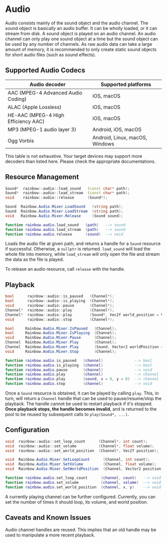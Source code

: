 # Audio

Audio consists mainly of the sound object and the audio channel. The sound
object is basically an audio buffer. It can be wholly loaded, or it can stream
from disk. A sound object is played on an audio channel. An audio channel can
only play one sound object at a time but the sound object can be used by any
number of channels. As raw audio data can take a large amount of memory, it is
recommended to only create static sound objects for short audio files (such as
sound effects).

## Supported Audio Codecs

| Audio decoder                       | Supported platforms            |
|-------------------------------------|--------------------------------|
| AAC (MPEG-4 Advanced Audio Coding)  | iOS, macOS                     |
| ALAC (Apple Lossless)               | iOS, macOS                     |
| HE-AAC (MPEG-4 High Efficiency AAC) | iOS, macOS                     |
| MP3 (MPEG-1 audio layer 3)          | Android, iOS, macOS            |
| Ogg Vorbis                          | Android, Linux, macOS, Windows |

This table is not exhaustive. Your target devices may support more decoders than
listed here. Please check the appropriate documentations.

## Resource Management

```c++
Sound*  rainbow::audio::load_sound   (const char* path);
Sound*  rainbow::audio::load_stream  (const char* path);
void    rainbow::audio::release      (Sound*);
```

```csharp
Sound  Rainbow.Audio.Mixer.LoadSound   (string path);
Sound  Rainbow.Audio.Mixer.LoadStream  (string path);
void   Rainbow.Audio.Mixer.Release     (Sound sound);
```

```lua
function rainbow.audio.load_sound   (path)   --> sound
function rainbow.audio.load_stream  (path)   --> sound
function rainbow.audio.release      (sound)  --> void
```

Loads the audio file at given path, and returns a handle for a `Sound` resource
if successful. Otherwise, a `nullptr` is returned. `load_sound` will load the
whole file into memory, while `load_stream` will only open the file and stream
the data as the file is played.

To release an audio resource, call `release` with the handle.

## Playback

```c++
bool      rainbow::audio::is_paused   (Channel*);
bool      rainbow::audio::is_playing  (Channel*);
void      rainbow::audio::pause       (Channel*);
Channel*  rainbow::audio::play        (Channel*);
Channel*  rainbow::audio::play        (Sound*, Vec2f world_position = Vec2f::Zero);
void      rainbow::audio::stop        (Channel*);
```

```csharp
bool     Rainbow.Audio.Mixer.IsPaused   (Channel);
bool     Rainbow.Audio.Mixer.IsPlaying  (Channel);
void     Rainbow.Audio.Mixer.Pause      (Channel);
Channel  Rainbow.Audio.Mixer.Play       (Channel);
Channel  Rainbow.Audio.Mixer.Play       (Sound, Vector2 worldPosition = Vector2.Zero);
void     Rainbow.Audio.Mixer.Stop       (Channel);
```

```lua
function rainbow.audio.is_paused   (channel)              --> bool
function rainbow.audio.is_playing  (channel)              --> bool
function rainbow.audio.pause       (channel)              --> void
function rainbow.audio.play        (channel)              --> channel
function rainbow.audio.play        (sound, x = 0, y = 0)  --> channel
function rainbow.audio.stop        (channel)              --> void
```

Once a `Sound` resource is obtained, it can be played by calling `play`. This,
in turn, will return a `Channel` handle that can be used to pause/resume/stop
the playback. The handle cannot be used to restart playback if it's stopped.
**Once playback stops, the handle becomes invalid**, and is returned to the pool
to be reused by subsequent calls to `play(Sound*, ...)`.

## Configuration

```c++
void  rainbow::audio::set_loop_count      (Channel*, int count);
void  rainbow::audio::set_volume          (Channel*, float volume);
void  rainbow::audio::set_world_position  (Channel*, Vec2f position);
```

```csharp
void  Rainbow.Audio.Mixer.SetLoopCount      (Channel, int count);
void  Rainbow.Audio.Mixer.SetVolume         (Channel, float volume);
void  Rainbow.Audio.Mixer.SetWorldPosition  (Channel, Vector2 position);
```

```lua
function rainbow.audio.set_loop_count      (channel, count)   --> void
function rainbow.audio.set_volume          (channel, volume)  --> void
function rainbow.audio.set_world_position  (channel, x, y)    --> void
```

A currently playing channel can be further configured. Currently, you can set
the number of times it should loop, its volume, and world position.

## Caveats and Known Issues

Audio channel handles are reused. This implies that an old handle may be used to
manipulate a more recent playback.
